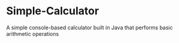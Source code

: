 # Simple-Calculator
A simple console-based calculator built in Java that performs basic arithmetic operations
